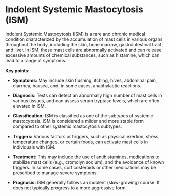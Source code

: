 # Indolent Systemic Mastocytosis (ISM)

Indolent Systemic Mastocytosis (ISM) is a rare and chronic medical condition characterized by the accumulation of mast cells in various organs throughout the body, including the skin, bone marrow, gastrointestinal tract, and liver. In ISM, these mast cells are abnormally activated and can release excessive amounts of chemical substances, such as histamine, which can lead to a range of symptoms.

**Key points:**

* **Symptoms:** May include skin flushing, itching, hives, abdominal pain, diarrhea, nausea, and, in some cases, anaphylactic reactions.

* **Diagnosis:** Tests can detect an abnormally high number of mast cells in various tissues, and can assess serum tryptase levels, which are often elevated in ISM.

* **Classification:** ISM is classified as one of the subtypes of systemic mastocytosis. ISM is considered a milder and more stable form compared to other systemic mastocytosis subtypes.

* **Triggers:** Various factors or triggers, such as physical exertion, stress, temperature changes, or certain foods, can activate mast cells in individuals with ISM.

* **Treatment:** This may include the use of antihistamines, medications to stabilize mast cells (e.g., cromolyn sodium), and the avoidance of known triggers. In some cases, corticosteroids or other medications may be prescribed to manage severe symptoms.

* **Prognosis:** ISM generally follows an indolent (slow-growing) course. It does not typically progress to a more aggressive form.